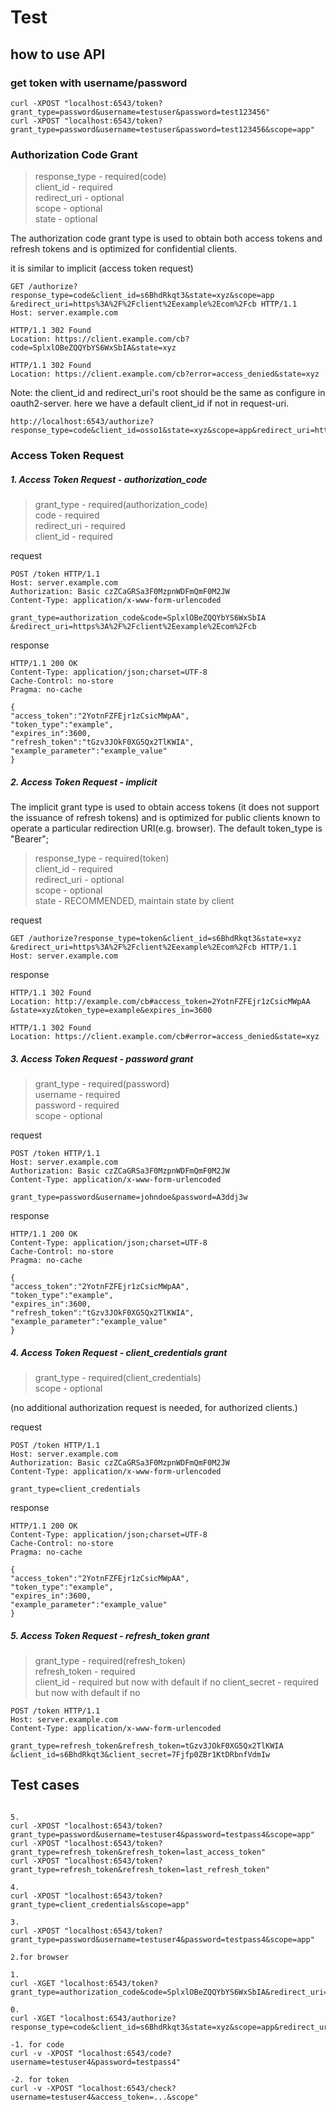 Test
====


how to use API
--------------


### get token with username/password
```
curl -XPOST "localhost:6543/token?grant_type=password&username=testuser&password=test123456"
curl -XPOST "localhost:6543/token?grant_type=password&username=testuser&password=test123456&scope=app"
```


### Authorization Code Grant
>response_type - required(code)  
client_id - required  
redirect_uri - optional  
scope - optional  
state - optional  

The authorization code grant type is used to obtain both access
   tokens and refresh tokens and is optimized for confidential clients.

it is similar to implicit (access token request)

```
GET /authorize?response_type=code&client_id=s6BhdRkqt3&state=xyz&scope=app
&redirect_uri=https%3A%2F%2Fclient%2Eexample%2Ecom%2Fcb HTTP/1.1
Host: server.example.com

HTTP/1.1 302 Found
Location: https://client.example.com/cb?code=SplxlOBeZQQYbYS6WxSbIA&state=xyz

HTTP/1.1 302 Found
Location: https://client.example.com/cb?error=access_denied&state=xyz
```

Note: the client_id and redirect_uri's root should be the same as configure in oauth2-server.
here we have a default client_id if not in request-uri.
```
http://localhost:6543/authorize?response_type=code&client_id=osso1&state=xyz&scope=app&redirect_uri=https%3A%2F%2Fclient%2Eexample%2Ecom%2Fcb
```

### Access Token Request

##### 1. Access Token Request - authorization_code
>grant_type - required(authorization_code)  
code - required  
redirect_uri - required  
client_id - required  

request
```
POST /token HTTP/1.1
Host: server.example.com
Authorization: Basic czZCaGRSa3F0MzpnWDFmQmF0M2JW
Content-Type: application/x-www-form-urlencoded

grant_type=authorization_code&code=SplxlOBeZQQYbYS6WxSbIA
&redirect_uri=https%3A%2F%2Fclient%2Eexample%2Ecom%2Fcb
```

response
```
HTTP/1.1 200 OK
Content-Type: application/json;charset=UTF-8
Cache-Control: no-store
Pragma: no-cache

{
"access_token":"2YotnFZFEjr1zCsicMWpAA",
"token_type":"example",
"expires_in":3600,
"refresh_token":"tGzv3JOkF0XG5Qx2TlKWIA",
"example_parameter":"example_value"
}
```

##### 2. Access Token Request - implicit
The implicit grant type is used to obtain access tokens (it does not
support the issuance of refresh tokens) and is optimized for public
clients known to operate a particular redirection URI(e.g. browser).
The default token_type is "Bearer";

>response_type - required(token)  
client_id - required  
redirect_uri - optional  
scope - optional  
state - RECOMMENDED, maintain state by client  

request
```
GET /authorize?response_type=token&client_id=s6BhdRkqt3&state=xyz
&redirect_uri=https%3A%2F%2Fclient%2Eexample%2Ecom%2Fcb HTTP/1.1
Host: server.example.com
```

response
```
HTTP/1.1 302 Found
Location: http://example.com/cb#access_token=2YotnFZFEjr1zCsicMWpAA
&state=xyz&token_type=example&expires_in=3600

HTTP/1.1 302 Found
Location: https://client.example.com/cb#error=access_denied&state=xyz
```


##### 3. Access Token Request - password grant
>grant_type - required(password)  
username - required  
password - required  
scope - optional  

request
```
POST /token HTTP/1.1
Host: server.example.com
Authorization: Basic czZCaGRSa3F0MzpnWDFmQmF0M2JW
Content-Type: application/x-www-form-urlencoded

grant_type=password&username=johndoe&password=A3ddj3w
```

response
```
HTTP/1.1 200 OK
Content-Type: application/json;charset=UTF-8
Cache-Control: no-store
Pragma: no-cache

{
"access_token":"2YotnFZFEjr1zCsicMWpAA",
"token_type":"example",
"expires_in":3600,
"refresh_token":"tGzv3JOkF0XG5Qx2TlKWIA",
"example_parameter":"example_value"
}
```


##### 4. Access Token Request - client_credentials grant
>grant_type - required(client_credentials)  
scope - optional  

(no additional authorization request is needed, for authorized clients.)

request
```
POST /token HTTP/1.1
Host: server.example.com
Authorization: Basic czZCaGRSa3F0MzpnWDFmQmF0M2JW
Content-Type: application/x-www-form-urlencoded

grant_type=client_credentials
```

response
```
HTTP/1.1 200 OK
Content-Type: application/json;charset=UTF-8
Cache-Control: no-store
Pragma: no-cache

{
"access_token":"2YotnFZFEjr1zCsicMWpAA",
"token_type":"example",
"expires_in":3600,
"example_parameter":"example_value"
}
```

##### 5. Access Token Request - refresh_token grant
>grant_type - required(refresh_token)  
refresh_token - required  
client_id - required but now with default if no 
client_secret - required but now with default if no

```
POST /token HTTP/1.1
Host: server.example.com
Content-Type: application/x-www-form-urlencoded

grant_type=refresh_token&refresh_token=tGzv3JOkF0XG5Qx2TlKWIA
&client_id=s6BhdRkqt3&client_secret=7Fjfp0ZBr1KtDRbnfVdmIw
```


Test cases
----------

```

5.
curl -XPOST "localhost:6543/token?grant_type=password&username=testuser4&password=testpass4&scope=app"
curl -XPOST "localhost:6543/token?grant_type=refresh_token&refresh_token=last_access_token"
curl -XPOST "localhost:6543/token?grant_type=refresh_token&refresh_token=last_refresh_token"

4.
curl -XPOST "localhost:6543/token?grant_type=client_credentials&scope=app"

3.
curl -XPOST "localhost:6543/token?grant_type=password&username=testuser4&password=testpass4&scope=app"

2.for browser

1.
curl -XGET "localhost:6543/token?grant_type=authorization_code&code=SplxlOBeZQQYbYS6WxSbIA&redirect_uri=https%3A%2F%2Fclient%2Eexample%2Ecom%2Fcb"

0.
curl -XGET "localhost:6543/authorize?response_type=code&client_id=s6BhdRkqt3&state=xyz&scope=app&redirect_uri=https%3A%2F%2Fclient%2Eexample%2Ecom%2Fcb"

-1. for code
curl -v -XPOST "localhost:6543/code?username=testuser4&password=testpass4"

-2. for token
curl -v -XPOST "localhost:6543/check?username=testuser4&access_token=...&scope"


```

